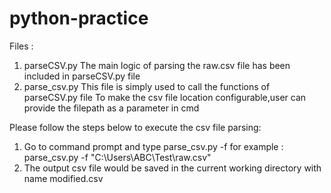 # python-practice
Files :
1. parseCSV.py
The main logic of parsing the raw.csv file has been included in parseCSV.py file
2. parse_csv.py 
This file is simply used to call the functions of parseCSV.py file
To make the csv file location configurable,user can provide the filepath as a parameter in cmd

Please follow the steps below to execute the csv file parsing:
1. Go to command prompt and  type parse_csv.py -f <csv-file-location>
  for example : parse_csv.py -f "C:\Users\ABC\Test\raw.csv"
2. The output csv file would be saved in the current working directory with name modified.csv
